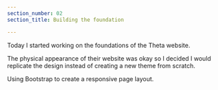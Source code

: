 ```yaml
---
section_number: 02
section_title: Building the foundation 

---
```


Today I started working on the foundations of the Theta website.

The physical appearance of their website was okay so I decided I would replicate the design instead of creating a new theme from scratch.

Using Bootstrap to create a responsive page layout. 


